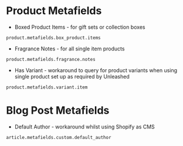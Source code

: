 # Product Metafields

- Boxed Product Items - for gift sets or collection boxes

```
product.metafields.box_product.items
```

- Fragrance Notes - for all single item products

```
product.metafields.fragrance.notes
```

- Has Variant - workaround to query for product variants when using single product set up as required by Unleashed

```
product.metafields.variant.item
```

# Blog Post Metafields

- Default Author - workaround whilst using Shopify as CMS

```
article.metafields.custom.default_author
```